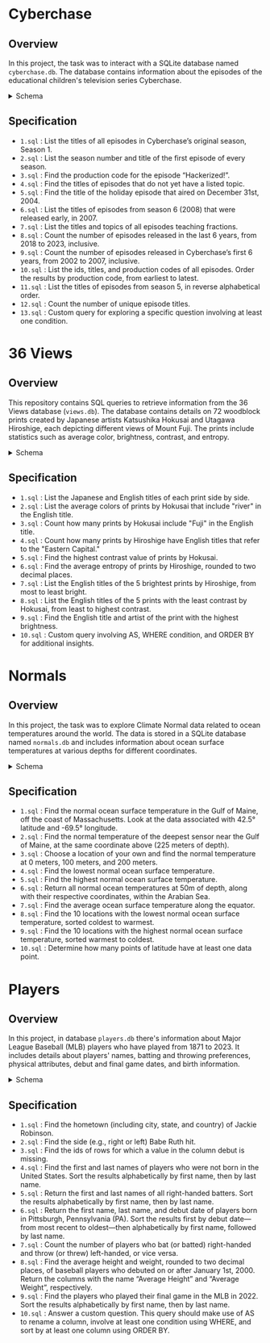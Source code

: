 # Cyberchase

## Overview

In this project, the task was to interact with a SQLite database named `cyberchase.db`. The database contains information about the episodes of the educational children's television series Cyberchase.

<details>
    <summary>Schema</summary>
    The database has a single table called `episodes` with the following columns:

- `id` : Uniquely identifies each episode.
- `season` : The season number in which the episode aired.
- `episode_in_season` : The episode's number within its given season.
- `title` : The episode's title.
- `topic` : Identifies the ideas the episode aimed to teach.
- `air_date` : The date (YYYY-MM-DD) on which the episode aired or was published.
- `production_code` : The unique ID used by PBS to refer to each episode internally.
</details>



## Specification

- `1.sql` : List the titles of all episodes in Cyberchase’s original season, Season 1.
- `2.sql` : List the season number and title of the first episode of every season.
- `3.sql` : Find the production code for the episode “Hackerized!”.
- `4.sql` : Find the titles of episodes that do not yet have a listed topic.
- `5.sql` : Find the title of the holiday episode that aired on December 31st, 2004.
- `6.sql` : List the titles of episodes from season 6 (2008) that were released early, in 2007.
- `7.sql` : List the titles and topics of all episodes teaching fractions.
- `8.sql` : Count the number of episodes released in the last 6 years, from 2018 to 2023, inclusive.
- `9.sql` : Count the number of episodes released in Cyberchase’s first 6 years, from 2002 to 2007, inclusive.
- `10.sql` : List the ids, titles, and production codes of all episodes. Order the results by production code, from earliest to latest.
- `11.sql` : List the titles of episodes from season 5, in reverse alphabetical order.
- `12.sql` : Count the number of unique episode titles.
- `13.sql` : Custom query for exploring a specific question involving at least one condition.

# 36 Views

## Overview

This repository contains SQL queries to retrieve information from the 36 Views database (`views.db`). The database contains details on 72 woodblock prints created by Japanese artists Katsushika Hokusai and Utagawa Hiroshige, each depicting different views of Mount Fuji. The prints include statistics such as average color, brightness, contrast, and entropy.

<details>
    <summary>Schema</summary>
In `views.db`, you'll find a single table, `views`, with the following columns:

- `id` : Uniquely identifies each row (print) in the table.
- `print_number` : Identifies the number of the print in either Hokusai’s or Hiroshige’s series.
- `english_title` : English title of the print.
- `japanese_title` : Japanese title of the print.
- `artist` : Last name of the print’s artist.
- `average_color` : Hexadecimal representation of the color found by averaging the colors of each pixel in the image.
- `brightness` : Number corresponding to the overall lightness or darkness of the image.
- `contrast` : Number representing the extent of the difference between light and dark areas of the image.
- `entropy` : Measure used to quantify the complexity of the artwork.
</details>

## Specification

- `1.sql` : List the Japanese and English titles of each print side by side.
- `2.sql` : List the average colors of prints by Hokusai that include "river" in the English title.
- `3.sql` : Count how many prints by Hokusai include "Fuji" in the English title.
- `4.sql` : Count how many prints by Hiroshige have English titles that refer to the "Eastern Capital."
- `5.sql` : Find the highest contrast value of prints by Hokusai.
- `6.sql` : Find the average entropy of prints by Hiroshige, rounded to two decimal places.
- `7.sql` : List the English titles of the 5 brightest prints by Hiroshige, from most to least bright.
- `8.sql` : List the English titles of the 5 prints with the least contrast by Hokusai, from least to highest contrast.
- `9.sql` : Find the English title and artist of the print with the highest brightness.
- `10.sql` : Custom query involving AS, WHERE condition, and ORDER BY for additional insights.

# Normals 

## Overview

In this project, the task was to explore Climate Normal data related to ocean temperatures around the world. The data is stored in a SQLite database named `normals.db` and includes information about ocean surface temperatures at various depths for different coordinates.

<details>
    <summary>Schema</summary>
The database schema consists of a single table called `normals` with the following columns:

- `id` : Uniquely identifies each row (coordinate) in the table.
- `latitude` : The degree of latitude (expressed in decimal format) for the coordinate.
- `longitude` : The degree of longitude (expressed in decimal format) for the coordinate.
- `0m` : The normal ocean surface temperature (in degrees Celsius) at 0 meters of depth.
- `5m` : The normal ocean temperature at 5 meters of depth.
- `10m` : The normal ocean temperature at 10 meters of depth.
- And observations continue until `5500m`, representing 5500 meters of depth for some coordinates.
</details>

## Specification

- `1.sql` : Find the normal ocean surface temperature in the Gulf of Maine, off the coast of Massachusetts. Look at the data associated with 42.5° latitude and -69.5° longitude.
- `2.sql` : Find the normal temperature of the deepest sensor near the Gulf of Maine, at the same coordinate above (225 meters of depth).
- `3.sql` : Choose a location of your own and find the normal temperature at 0 meters, 100 meters, and 200 meters.
- `4.sql` : Find the lowest normal ocean surface temperature.
- `5.sql` : Find the highest normal ocean surface temperature.
- `6.sql` : Return all normal ocean temperatures at 50m of depth, along with their respective coordinates, within the Arabian Sea.
- `7.sql` : Find the average ocean surface temperature along the equator.
- `8.sql` : Find the 10 locations with the lowest normal ocean surface temperature, sorted coldest to warmest.
- `9.sql` : Find the 10 locations with the highest normal ocean surface temperature, sorted warmest to coldest.
- `10.sql` : Determine how many points of latitude have at least one data point.

# Players 

## Overview

In this project, in database `players.db` there's information about Major League Baseball (MLB) players who have played from 1871 to 2023. It includes details about players' names, batting and throwing preferences, physical attributes, debut and final game dates, and birth information.

<details>
    <summary>Schema</summary>
In the `players.db` database, you will find a single table called `players` with the following columns:

- `id` : Uniquely identifies each row (player) in the table.
- `first_name` : The first name of the player.
- `last_name` : The last name of the player.
- `bats` : The side the player bats on (R for right or L for left).
- `throws` : The hand the player throws with (R for right or L for left).
- `weight` : The player’s weight in pounds.
- `height` : The player’s height in inches.
- `debut` : The date the player began their career in the MLB (expressed as YYYY-MM-DD).
- `final_game` : The date the player played their last game in the MLB (expressed as YYYY-MM-DD).
- `birth_year` : The year the player was born.
- `birth_month` : The month (expressed as an integer) the player was born.
- `birth_day` : The day the player was born.
- `birth_city` : The city in which the player was born.
- `birth_state` : The state in which the player was born.
- `birth_country` : The country in which the player was born.
</details>

## Specification

- `1.sql` : Find the hometown (including city, state, and country) of Jackie Robinson.
- `2.sql` : Find the side (e.g., right or left) Babe Ruth hit.
- `3.sql` : Find the ids of rows for which a value in the column debut is missing.
- `4.sql` : Find the first and last names of players who were not born in the United States. Sort the results alphabetically by first name, then by last name.
- `5.sql` : Return the first and last names of all right-handed batters. Sort the results alphabetically by first name, then by last name.
- `6.sql` : Return the first name, last name, and debut date of players born in Pittsburgh, Pennsylvania (PA). Sort the results first by debut date—from most recent to oldest—then alphabetically by first name, followed by last name.
- `7.sql` : Count the number of players who bat (or batted) right-handed and throw (or threw) left-handed, or vice versa.
- `8.sql` : Find the average height and weight, rounded to two decimal places, of baseball players who debuted on or after January 1st, 2000. Return the columns with the name “Average Height” and “Average Weight”, respectively.
- `9.sql` : Find the players who played their final game in the MLB in 2022. Sort the results alphabetically by first name, then by last name.
- `10.sql` : Answer a custom question. This query should make use of AS to rename a column, involve at least one condition using WHERE, and sort by at least one column using ORDER BY.